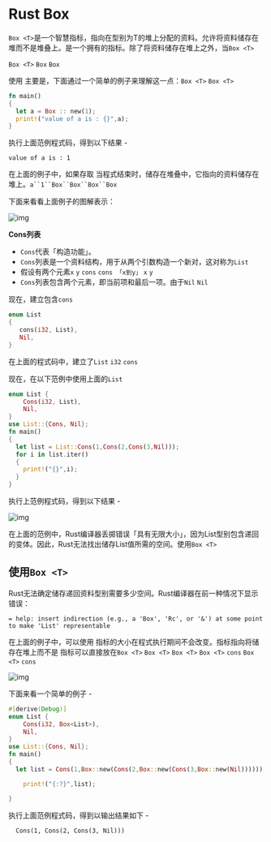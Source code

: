 # Rust Box<T>

`Box <T>`是一个智慧指标，指向在型别为T的堆上分配的资料。允许将资料储存在堆而不是堆叠上。是一个拥有的指标。除了将资料储存在堆上之外，当`Box <T>`

`Box <T>`
`Box`
`Box`

使用 主要是，下面通过一个简单的例子来理解这一点：`Box <T>`
`Box <T>`

```rust
fn main()  
{  
  let a = Box :: new(1);  
  print!("value of a is : {}",a);  
}
```

执行上面范例程式码，得到以下结果 -

```shell
value of a is : 1
```

在上面的例子中，如果存取 当程式结束时，储存在堆叠中，它指向的资料储存在堆上。`a``1``Box``Box``Box``Box`

下面来看看上面例子的图解表示：

![img](https://tw511.com/upload/images/201910/20191014013950410.png)

**Cons列表**

- `Cons`代表「构造功能」。
- `Cons`列表是一个资料结构，用于从两个引数构造一个新对，这对称为`List`
- 假设有两个元素`x` `y` `cons` `cons 「x到y」` `x` `y`
- `Cons`列表包含两个元素，即当前项和最后一项。由于`Nil` `Nil`

现在，建立包含`cons`

```rust
enum List  
{  
   cons(i32, List),  
   Nil,  
}
```

在上面的程式码中，建立了`List` `i32` `cons`

现在，在以下范例中使用上面的`List`

```rust
enum List {  
    Cons(i32, List),  
    Nil,  
}  
use List::{Cons, Nil};  
fn main()  
{  
  let list = List::Cons(1,Cons(2,Cons(3,Nil)));  
  for i in list.iter()  
  {  
    print!("{}",i);  
  }  
}
```

执行上范例程式码，得到以下结果 -

![img](https://tw511.com/upload/images/201910/20191014013951411.png)

在上面的范例中，Rust编译器丢掷错误「具有无限大小」，因为List型别包含递回的变体。因此，Rust无法找出储存List值所需的空间。使用`Box <T>`

## 使用`Box <T>`

Rust无法确定储存递回资料型别需要多少空间。Rust编译器在前一种情况下显示错误：

```shell
= help: insert indirection (e.g., a 'Box', 'Rc', or '&') at some point to make 'List' representable
```

在上面的例子中，可以使用 指标的大小在程式执行期间不会改变。指标指向将储存在堆上而不是 指标可以直接放在`Box <T>` `Box <T>` `Box <T>` `Box <T>` `cons` `Box <T>` `cons`

![img](https://tw511.com/upload/images/201910/20191014013951412.png)

下面来看一个简单的例子 -

```rust
#[derive(Debug)]   
enum List {  
    Cons(i32, Box<List>),  
    Nil,  
}  
use List::{Cons, Nil};  
fn main()  
{  
  let list = Cons(1,Box::new(Cons(2,Box::new(Cons(3,Box::new(Nil))))));  

    print!("{:?}",list);  

}
```

执行上面范例程式码，得到以输出结果如下 -
```
  Cons(1, Cons(2, Cons(3, Nil)))
```
